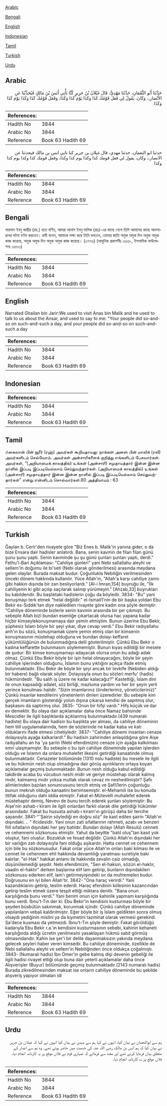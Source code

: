 [Arabic](#arabic)

[Bengali](#bengali)

[English](#english)

[Indonesian](#indonesian)

[Tamil](#tamil)

[Turkish](#turkish)

[Urdu](#urdu)

## Arabic


<div dir="rtl" lang="ar" style={{fontSize:'larger',backgroundColor:'#f8f9fa',padding:20}}>
حَدَّثَنَا أَبُو النُّعْمَانِ، حَدَّثَنَا مَهْدِيٌّ، قَالَ غَيْلاَنُ بْنُ جَرِيرٍ كُنَّا نَأْتِي أَنَسَ بْنَ مَالِكٍ فَيُحَدِّثُنَا عَنِ الأَنْصَارِ،، وَكَانَ، يَقُولُ لِي فَعَلَ قَوْمُكَ كَذَا وَكَذَا يَوْمَ كَذَا وَكَذَا، وَفَعَلَ قَوْمُكَ كَذَا وَكَذَا يَوْمَ كَذَا وَكَذَا‏.‏
</div>
<div style={{backgroundColor:'#f8f9fa',padding:20, marginBottom: 10}}><table> <thead> <tr> <th>References:</th> <th></th> </tr> </thead> <tbody><tr><td>Hadith No</td><td>3844</td></tr><tr><td>Arabic No</td><td>3844</td></tr><tr><td>Reference</td><td>Book 63 Hadith 69</td></tr></tbody></table></div>


<div dir="rtl" lang="ar" style={{fontSize:'larger',backgroundColor:'#f8f9fa',padding:20}}>
حدثنا ابو النعمان، حدثنا مهدي، قال غيلان بن جرير كنا ناتي انس بن مالك فيحدثنا عن الانصار،، وكان، يقول لي فعل قومك كذا وكذا يوم كذا وكذا، وفعل قومك كذا وكذا يوم كذا وكذا
</div>
<div style={{backgroundColor:'#f8f9fa',padding:20, marginBottom: 10}}><table> <thead> <tr> <th>References:</th> <th></th> </tr> </thead> <tbody><tr><td>Hadith No</td><td>3844</td></tr><tr><td>Arabic No</td><td>3844</td></tr><tr><td>Reference</td><td>Book 63 Hadith 69</td></tr></tbody></table></div>

## Bengali


<div dir="ltr" lang="bn" style={{fontSize:'larger',backgroundColor:'#f8f9fa',padding:20}}>
গায়লান ইবনু জারীর (রহ.) হতে বর্ণিত, আমরা আনাস ইবনু মালিক (রাঃ)-এর কাছে গেলে তিনি আমাদের কাছে আনসারদের ঘটনা বর্ণনা করতেন। রাবী বলেন, আমাকে লক্ষ্য করে তিনি বলতেন, তোমার জাতি অমুক অমুক দিন অমুক অমুক কাজ করেছে, অমুক অমুক দিন অমুক অমুক কাজ করেছে। (৩৭৭৬) (আধুনিক প্রকাশনীঃ ৩৫৫৮, ইসলামিক ফাউন্ডেশনঃ ৩৫৬৩)
</div>
<div style={{backgroundColor:'#f8f9fa',padding:20, marginBottom: 10}}><table> <thead> <tr> <th>References:</th> <th></th> </tr> </thead> <tbody><tr><td>Hadith No</td><td>3844</td></tr><tr><td>Arabic No</td><td>3844</td></tr><tr><td>Reference</td><td>Book 63 Hadith 69</td></tr></tbody></table></div>

## English


<div dir="ltr" lang="en" style={{fontSize:'larger',backgroundColor:'#f8f9fa',padding:20}}>
Narrated Ghailan bin Jarir:We used to visit Anas bin Malik and he used to talk to us about the Ansar, and used to say to me: "Your people did so-and-so on such-and-such a day, and your people did so-and-so on such-and-such a day
</div>
<div style={{backgroundColor:'#f8f9fa',padding:20, marginBottom: 10}}><table> <thead> <tr> <th>References:</th> <th></th> </tr> </thead> <tbody><tr><td>Hadith No</td><td>3844</td></tr><tr><td>Arabic No</td><td>3844</td></tr><tr><td>Reference</td><td>Book 63 Hadith 69</td></tr></tbody></table></div>

## Indonesian


<div dir="ltr" lang="id" style={{fontSize:'larger',backgroundColor:'#f8f9fa',padding:20}}>

</div>
<div style={{backgroundColor:'#f8f9fa',padding:20, marginBottom: 10}}><table> <thead> <tr> <th>References:</th> <th></th> </tr> </thead> <tbody><tr><td>Hadith No</td><td>3844</td></tr><tr><td>Arabic No</td><td>3844</td></tr><tr><td>Reference</td><td>Book 63 Hadith 69</td></tr></tbody></table></div>

## Tamil


<div dir="ltr" lang="ta" style={{fontSize:'larger',backgroundColor:'#f8f9fa',padding:20}}>
ஃகைலான் பின் ஜரீர் (ரஹ்) அவர்கள் கூறியதாவது: நாங்கள் அனஸ் பின் மாலிக் (ரலி) அவர்களிடம் செல்வோம். அவர்கள் அன்சாரிகளைக் குறித்து எங்களிடம் பேசுவார்கள். அவர்கள், “(அறியாமைக் காலத்தில்) உங்கள் (அன்சாரி) சமுதாயத்தார் இன்ன இன்ன நாளில் இப்படி இப்படியெல்லாம் செய்துவந்தார்கள். (அறியாமைக் காலத்தில்) உங்கள் (அன்சாரி) சமுதாயத்தார் இன்ன இன்ன நாளில் இப்படி இப்படியெல்லாம் செய்துவந்தார்கள்” என்று என்னிடம் சொல்வார்கள்.80 அத்தியாயம் : 63
</div>
<div style={{backgroundColor:'#f8f9fa',padding:20, marginBottom: 10}}><table> <thead> <tr> <th>References:</th> <th></th> </tr> </thead> <tbody><tr><td>Hadith No</td><td>3844</td></tr><tr><td>Arabic No</td><td>3844</td></tr><tr><td>Reference</td><td>Book 63 Hadith 69</td></tr></tbody></table></div>

## Turkish


<div dir="ltr" lang="tr" style={{fontSize:'larger',backgroundColor:'#f8f9fa',padding:20}}>
Ğaylan b. Cerir'den rivayete göre "Biz Enes b. Malik'in yanına gider, o da bize Ensara dair hadisler anlatırdı. Bana, senin kavmin de filan filan günü şunu şunu yaptı. Senin kavminde şu şu günü şunları şunları yaptı, derdi." Fethu'l-Bari Açıklaması: "Cahiliye günleri" yani Nebi saIlaIlahu aleyhi ve seIlem'in doğumu ile bi'seti (Nebi olarak gönderilmesi) arasında meydana gelen olaylar. Burada maksat budur. Çoğunlukla Nebiliğin verilmesinden önceki dönem hakkında kullanılır. Yüce Allah'ın, "Allah'a karşı cahiliye zannı gibi hakkın dışında bir zan besliyorlardı." [Al-i İmran,1S4] buyruğu ile, "İlk cahiliyenin ki gibi açılıp saçılarak salınıp yürümeyin." [Ahzab,33] buyrukları bu kabildendir. Bu başlıktaki hadislerin çoğu da böyledir. 3834- "Bu" yani konuşmayı terk etmek "helal değildir." el-İsmail1'nin de bir başka yoldan Ebu Bekir es-Sıddık'tan diye nakledilen rivayete göre kadın ona şöyle demiştir: "Cahiliye döneminde bizlerle senin kavmin arasında bir şer çıkmıştı. Bu sebeple Allah bizi bundan esenliğe çıkartacak olursa hac yapana kadar hiçbir kimseylekonuşmamaya dair yemin etmiştim. Bunun üzerine Ebu Bekir, şüphesiz İslam böyle bir şeyi yıkar, diye cevap verdi." Ebu Bekir radıyaIlahu anh'ın bu sözü, konuşmamak üzere yemin etmiş olan bir kimsenin konuşmasının müstehap olduğuna ve bundan dolayı keffaret yükümlülüğünün de bulunmadığına delil gösterilmiştir. Çünkü Ebu Bekir o kadına keffarette bulunmasını söylememiştir. Bunun kıyas edildiği bir mesele de şudur: Bir kimse konuşmamayı adayacak olursa onun bu adağı adak olmaz. Çünkü Ebu Bekir böyle bir işin helal olmayacağını, böyle bir şeyin cahiliye işlerinden olduğunu, İslamın bunu yıktığını açıkça ifade etmiş bulunmaktadır. Ebu Bekir de böyle bir şeyi ancak bir tevkife (Nebiden aldığı bir habere) bağlı olarak söyler. Dolayısıyla onun bu sözleri merfu' (hadis) hükmündedir. "Bu salih iş üzere ne kadar kalacağız?" Kastettiği, İslam dini ile onun kapsadığı adalet, söz birliği, mazluma yardım ve her bir şeyin yerli yerince konulması halidir. "Sizin imamlarınız (önderleriniz, yöneticileriniz)" Çünkü insanlar kendilerini yönetenlerin dinleri üzeredirler. Bu sebeple kim gerçek imamların gösterdiği yolun dışına çıkarsa kendisi de sapıtmış olur, başkasını da saptırmış olur. 3835- "Onun bir hifşi vardı." Hifş küçük ve dar ev demektir. Bu olaya dair açıklamalar daha önce Namaz bahsinde Mescidler ile ilgili başlıklarda açıklanmış bulunmaktadır.(439 numaralı hadiste) Bu olaya dair hadisin bu başlıkta yer alması, da cahiliye döneminin hem tiill uygulamalarında, hem de sözlerinde ne kadar kaba ve katı olduklarını ifade etmesi cihetiyledir. 3837- "Cahiliye dönemi insanları cenaze dolayısıyla ayağa kalkarlard!." Bu hadisin zahirinden anlaşıldığına göre Aişe radıyallahu an ha 'ya şariin (Nebi efendimizin) cenaze için ayağa kalkılması emri ulaşmamıştır. Bu sebeple o bu işin cahiliye döneminde yapılan işlerden olduğu ve İslamın da onlara muhalefet ilkesini getirdiği kanaatinde olmuş bulunmaktadır. Cenazeler bölümünde (1310 nolu hadiste) bu mesele ile ilgili ve bu hükmün nesh olup olmadığına dair görüş ayrılıklarını ortaya koyan açıklamalar geçmiş bulunmaktadır. Bunun nesh olduğu kabul edildiği takdirde acaba bu vücubun neshi midir ve geriye müstehap olarak kalmış mıdır, kalmamış mıdır yoksa mutlak olarak cevaz mı neshedilmiştir? Şafiı alimlerinden bazıları sonuncusunu tercih etmiş ve Şafi\1erin çoğunluğu bunun mekruh olduğu kanaatini benimsemiştir. el-Mehamili ise bu konuda ittifak olduğunu dahi iddia etmiştir. Fakat el-Mütevelli muhalefet ederek müstehaptır demiş, Nevevı de bunu tercih ederek şunları söylemiştir: Bu Aişe'nin ashab-ı kiram ile ilgili onlardan farklı olarak dile getirdiği hükümler arasındadır. Fakat bu hususta ashab-ı kiram'ın görüşü daha bir tercihe şayandır. 3841-'''Şairin söylediği en doğru söz" ile kast edilen şairin "Allah'ın dışındaki. .. " ifcidesidir. Yani onun zati sıfatlarının rahmeti, azabı ve benzeri fiili sıfatların dışındaki her şey batıldır. Bundan dolayı (Allah Resulü) cenneti ve cehennemi sözkonusu etmiştir. Yahut da beyitte "batıl oluş"tan kasıt yok oluştur, fani oluştur. Bozukluk ve fesad değildir. Çünkü Allah'ın dışındaki her bir varlığın zatı dolayısıyla fani olduğu aşikardır. Hatta cennet ve cehennem için bile bu sözkonusudur. Fakat onlar yüce Allah'ın onları baki kılması ile ve cennet ile cehennem ehli hakkında devamlılığı yaratması suretiyle baki kalırlar. "el-Hak" hakikat anlamı ile hakkında zevalin caiz olmadığı, düşünülemediği şeydir. Nebi efendimizin, "Sen el-haksın, sözün el-haktır, vaadin el-haktır" derken başlarına elif lam getirip, bunların dışındakileri sözkonusu ederken elif, lam'ı getirmeyişindeki sır da muhtemelen budur. Doğrusunu en iyi bilen Allah'tır. 3842- "Ona haraç verirdi." Yani kazandıklarını getirip, teslim ederdi. Haraç efendinin kölesinin kazancından getirip teslim etmek üzere tespit ettiği miktara denilir. "Bana onun karşılığında bunu verdi." Yani benim onun için kahinlik yapmam karşılığında bunu verdi. İbnu't-Tın der ki: Ebu Bekir'in kendisini kusturması böyle bir şeyden büsbütün sakınmak, korunmak içindir. Çünkü cahiliye döneminde yapılanların vebali kaldırılmıştır. Eğer böyle bir iş İslam geldikten sonra olmuş olsaydı yediğinin mislini ya da kıymetini tazminat olarak vermesi gerekirdi. Sa'dece kusması da yetmezdi. İbnu't-Tın şöyle demiştir: Fakat görüldüğü kadarıyla Ebu Bekir r.a.'ın kendisini kusturmasının sebebi, kahinin kehaneti karşılığında aldığı ücretin yenilmesini yasaklayan hükmü sabit görmüş olmasındandır. Kahin ise şer'i bir delile dayanmaksızın yakında meydana gelecek şeyleri haber veren kimsedir. Bu cahiliye döneminde, özellikle de Nebi sallallahu aleyhi ve sellem'in Nebiliğinden önce oldukça çoğalmıştı. 3843- (Numaralı hadis) İbn Ömer'in gebe kalmış dişi devenin gebeliği ile ilgili hadisi rivayet ettiği olup buna dair yeterli açıklamalar daha önce Alışverişler (Buyur) bölümünde geçmiş bulunmaktadır.(2143 numaralı hadis) Burada zikredilmesinden maksat ise onların cahiliye döneminde bu şekilde alışveriş yapıyor olmaları idi
</div>
<div style={{backgroundColor:'#f8f9fa',padding:20, marginBottom: 10}}><table> <thead> <tr> <th>References:</th> <th></th> </tr> </thead> <tbody><tr><td>Hadith No</td><td>3844</td></tr><tr><td>Arabic No</td><td>3844</td></tr><tr><td>Reference</td><td>Book 63 Hadith 69</td></tr></tbody></table></div>

## Urdu


<div dir="rtl" lang="ur" style={{fontSize:'larger',backgroundColor:'#f8f9fa',padding:20}}>
ہم سے ابوالنعمان نے بیان کیا، انہوں نے کہا ہم سے مہدی نے بیان کیا انہوں نے کہا کہ غیلان بن جریر نے بیان کیا کہ ہم انس بن مالک رضی اللہ عنہ کی خدمت میں حاضر ہوتے تھے۔ وہ ہم سے انصار کے متعلق بیان فرمایا کرتے تھے اور مجھ سے فرماتے کہ تمہاری قوم نے فلاں موقع پر یہ کارنامہ انجام دیا، فلاں موقع پر یہ کارنامہ انجام دیا۔
</div>
<div style={{backgroundColor:'#f8f9fa',padding:20, marginBottom: 10}}><table> <thead> <tr> <th>References:</th> <th></th> </tr> </thead> <tbody><tr><td>Hadith No</td><td>3844</td></tr><tr><td>Arabic No</td><td>3844</td></tr><tr><td>Reference</td><td>Book 63 Hadith 69</td></tr></tbody></table></div>